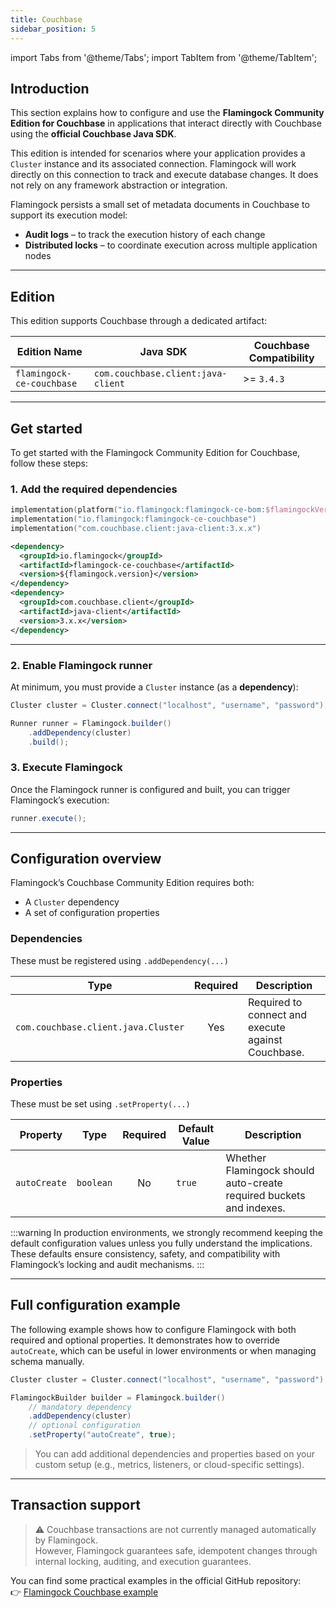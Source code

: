 ```yaml
---
title: Couchbase
sidebar_position: 5
---
```


import Tabs from '@theme/Tabs';
import TabItem from '@theme/TabItem';

## Introduction

This section explains how to configure and use the **Flamingock Community Edition for Couchbase** in applications that interact directly with Couchbase using the **official Couchbase Java SDK**.

This edition is intended for scenarios where your application provides a `Cluster` instance and its associated connection. Flamingock will work directly on this connection to track and execute database changes. It does not rely on any framework abstraction or integration.

Flamingock persists a small set of metadata documents in Couchbase to support its execution model:

- **Audit logs** – to track the execution history of each change
- **Distributed locks** – to coordinate execution across multiple application nodes

---

## Edition

This edition supports Couchbase through a dedicated artifact:

| Edition Name              | Java SDK                           | Couchbase Compatibility |
|---------------------------|------------------------------------|-------------------------|
| `flamingock-ce-couchbase` | `com.couchbase.client:java-client` | >= `3.4.3`              |

---

## Get started

To get started with the Flamingock Community Edition for Couchbase, follow these steps:

### 1. Add the required dependencies

<Tabs groupId="build_tool">

<TabItem value="gradle" label="Gradle">

```kotlin
implementation(platform("io.flamingock:flamingock-ce-bom:$flamingockVersion"))
implementation("io.flamingock:flamingock-ce-couchbase")
implementation("com.couchbase.client:java-client:3.x.x")
```

</TabItem> <TabItem value="maven" label="Maven">

```xml
<dependency>
  <groupId>io.flamingock</groupId>
  <artifactId>flamingock-ce-couchbase</artifactId>
  <version>${flamingock.version}</version>
</dependency>
<dependency>
  <groupId>com.couchbase.client</groupId>
  <artifactId>java-client</artifactId>
  <version>3.x.x</version>
</dependency>
```

</TabItem> </Tabs>

---

### 2. Enable Flamingock runner

At minimum, you must provide a `Cluster` instance (as a **dependency**):

```java
Cluster cluster = Cluster.connect("localhost", "username", "password");

Runner runner = Flamingock.builder()
    .addDependency(cluster)
    .build();
```

### 3. Execute Flamingock

Once the Flamingock runner is configured and built, you can trigger Flamingock’s execution:

```java
runner.execute();
```

---

## Configuration overview

Flamingock’s Couchbase Community Edition requires both:

- A `Cluster` dependency
- A set of configuration properties

### Dependencies

These must be registered using `.addDependency(...)`

| Type                                | Required | Description                                        |
|-------------------------------------|:--------:|----------------------------------------------------|
| `com.couchbase.client.java.Cluster` |   Yes    | Required to connect and execute against Couchbase. |

### Properties

These must be set using `.setProperty(...)`

| Property      | Type      | Required | Default Value | Description                                                              |
|---------------|-----------|:--------:|---------------|--------------------------------------------------------------------------|
| `autoCreate`  | `boolean` |    No    | `true`        | Whether Flamingock should auto-create required buckets and indexes.      |

:::warning
In production environments, we strongly recommend keeping the default configuration values unless you fully understand the implications.  
These defaults ensure consistency, safety, and compatibility with Flamingock’s locking and audit mechanisms.
:::

---

## Full configuration example

The following example shows how to configure Flamingock with both required and optional properties. It demonstrates how to override `autoCreate`, which can be useful in lower environments or when managing schema manually.

```java
Cluster cluster = Cluster.connect("localhost", "username", "password");

FlamingockBuilder builder = Flamingock.builder()
    // mandatory dependency
    .addDependency(cluster)
    // optional configuration
    .setProperty("autoCreate", true);
```

> You can add additional dependencies and properties based on your custom setup (e.g., metrics, listeners, or cloud-specific settings).

---

## Transaction support

> ⚠️ Couchbase transactions are not currently managed automatically by Flamingock.  
> However, Flamingock guarantees safe, idempotent changes through internal locking, auditing, and execution guarantees.


You can find some practical examples in the official GitHub repository:  
👉 [Flamingock Couchbase example](https://github.com/flamingock/flamingock-examples/tree/master/couchbase)